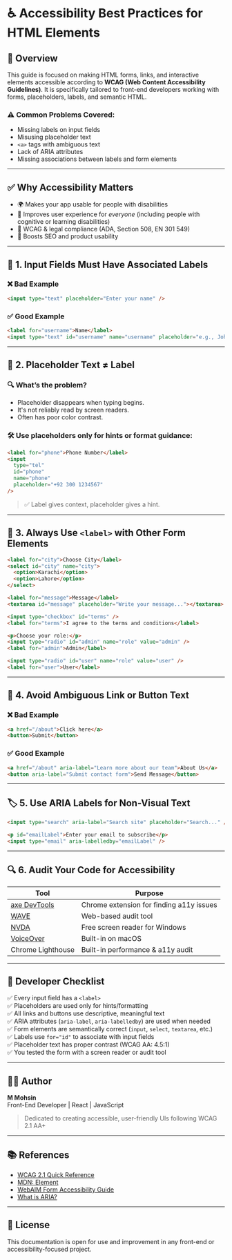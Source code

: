 # ♿ Accessibility Best Practices for HTML Elements

## 🎯 Overview

This guide is focused on making HTML forms, links, and interactive elements accessible according to **WCAG (Web Content Accessibility Guidelines)**. It is specifically tailored to front-end developers working with forms, placeholders, labels, and semantic HTML.

### ⚠ Common Problems Covered:
- Missing labels on input fields
- Misusing placeholder text
- `<a>` tags with ambiguous text
- Lack of ARIA attributes
- Missing associations between labels and form elements

---

## ✅ Why Accessibility Matters

- 🌍 Makes your app usable for people with disabilities
- 🧭 Improves user experience for *everyone* (including people with cognitive or learning disabilities)
- 📜 WCAG & legal compliance (ADA, Section 508, EN 301 549)
- 🚀 Boosts SEO and product usability

---

## 🧩 1. Input Fields Must Have Associated Labels

### ❌ Bad Example
```html
<input type="text" placeholder="Enter your name" />
```

### ✅ Good Example
```html
<label for="username">Name</label>
<input type="text" id="username" name="username" placeholder="e.g., John Doe" />
```

---

## 💬 2. Placeholder Text ≠ Label

### 🔍 What’s the problem?
- Placeholder disappears when typing begins.
- It's not reliably read by screen readers.
- Often has poor color contrast.

### 🛠 Use placeholders only for hints or format guidance:

```html
<label for="phone">Phone Number</label>
<input
  type="tel"
  id="phone"
  name="phone"
  placeholder="+92 300 1234567"
/>
```

> ✅ Label gives context, placeholder gives a hint.

---

## 🧩 3. Always Use `<label>` with Other Form Elements

```html
<label for="city">Choose City</label>
<select id="city" name="city">
  <option>Karachi</option>
  <option>Lahore</option>
</select>
```

```html
<label for="message">Message</label>
<textarea id="message" placeholder="Write your message..."></textarea>
```

```html
<input type="checkbox" id="terms" />
<label for="terms">I agree to the terms and conditions</label>
```

```html
<p>Choose your role:</p>
<input type="radio" id="admin" name="role" value="admin" />
<label for="admin">Admin</label>

<input type="radio" id="user" name="role" value="user" />
<label for="user">User</label>
```

---

## 🔗 4. Avoid Ambiguous Link or Button Text

### ❌ Bad Example
```html
<a href="/about">Click here</a>
<button>Submit</button>
```

### ✅ Good Example
```html
<a href="/about" aria-label="Learn more about our team">About Us</a>
<button aria-label="Submit contact form">Send Message</button>
```

---

## 🏷️ 5. Use ARIA Labels for Non-Visual Text

```html
<input type="search" aria-label="Search site" placeholder="Search..." />
```

```html
<p id="emailLabel">Enter your email to subscribe</p>
<input type="email" aria-labelledby="emailLabel" />
```

---

## 🔍 6. Audit Your Code for Accessibility

| Tool | Purpose |
|------|---------|
| [axe DevTools](https://www.deque.com/axe/devtools/) | Chrome extension for finding a11y issues |
| [WAVE](https://wave.webaim.org/) | Web-based audit tool |
| [NVDA](https://www.nvaccess.org/) | Free screen reader for Windows |
| [VoiceOver](https://support.apple.com/guide/voiceover/welcome/mac) | Built-in on macOS |
| Chrome Lighthouse | Built-in performance & a11y audit |

---

## 🧾 Developer Checklist

✅ Every input field has a `<label>`  
✅ Placeholders are used only for hints/formatting  
✅ All links and buttons use descriptive, meaningful text  
✅ ARIA attributes (`aria-label`, `aria-labelledby`) are used when needed  
✅ Form elements are semantically correct (`input`, `select`, `textarea`, etc.)  
✅ Labels use `for="id"` to associate with input fields  
✅ Placeholder text has proper contrast (WCAG AA: 4.5:1)  
✅ You tested the form with a screen reader or audit tool  

---

## 🧑‍💻 Author

**M Mohsin**  
Front-End Developer | React | JavaScript  
> Dedicated to creating accessible, user-friendly UIs following WCAG 2.1 AA+

---

## 📚 References

- [WCAG 2.1 Quick Reference](https://www.w3.org/WAI/WCAG21/quickref/)
- [MDN: <label> Element](https://developer.mozilla.org/en-US/docs/Web/HTML/Element/label)
- [WebAIM Form Accessibility Guide](https://webaim.org/techniques/forms/)
- [What is ARIA?](https://developer.mozilla.org/en-US/docs/Web/Accessibility/ARIA)

---

## 📝 License

This documentation is open for use and improvement in any front-end or accessibility-focused project.
